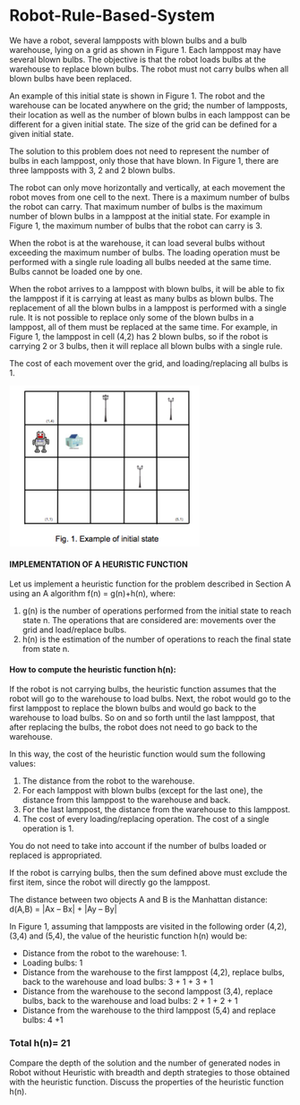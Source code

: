 # Robot-Rule-Based-System


We have a robot, several lampposts with blown bulbs and a bulb warehouse, lying on a grid as shown in Figure 1. Each lamppost may have several blown bulbs. The objective is that the robot loads bulbs at the warehouse to replace blown bulbs. The robot must not carry bulbs when all blown bulbs have been replaced.

An example of this initial state is shown in Figure 1. The robot and the warehouse can be located anywhere on the grid; the number of lampposts, their location as well as the number of blown bulbs in each lamppost can be different for a given initial state. The size of the grid can be defined for a given initial state.

The solution to this problem does not need to represent the number of bulbs in each lamppost, only those that have blown. In Figure 1, there are three lampposts with 3, 2 and 2 blown bulbs.

The robot can only move horizontally and vertically, at each movement the robot moves from one cell to the next. There is a maximum number of bulbs the robot can carry. That maximum number of bulbs is the maximum number of blown bulbs in a lamppost at the initial state. For example in Figure 1, the maximum number of bulbs that the robot can carry is 3.

When the robot is at the warehouse, it can load several bulbs without exceeding the maximum number of bulbs. The loading operation must be performed with a single rule loading all bulbs needed at the same time. Bulbs cannot be loaded one by one.

When the robot arrives to a lamppost with blown bulbs, it will be able to fix the lamppost if it is carrying at least as many bulbs as blown bulbs. The replacement of all the blown bulbs in a lamppost is performed with a single rule. It is not possible to replace only some of the blown bulbs in a lamppost, all of them must be replaced at the same time. For example, in Figure 1, the lamppost in cell (4,2) has 2 blown bulbs, so if the robot is carrying 2 or 3 bulbs, then it will replace all blown bulbs with a single rule.

The cost of each movement over the grid, and loading/replacing all bulbs is 1.

  ![Initial State](art/initial_state.png)
  
#### IMPLEMENTATION OF A HEURISTIC FUNCTION

Let us implement a heuristic function for the problem described in Section A using an A algorithm f(n) = g(n)+h(n), where:

1. g(n) is the number of operations performed from the initial state to reach state n. The operations that are considered are: movements over the grid and load/replace bulbs.
2. h(n) is the estimation of the number of operations to reach the final state from state n.

#### How to compute the heuristic function h(n):

If the robot is not carrying bulbs, the heuristic function assumes that the robot will go to the warehouse to load bulbs. Next, the robot would go to the first lamppost to replace the blown bulbs and would go back to the warehouse to load bulbs. So on and so forth until the last lamppost, that after replacing the bulbs, the robot does not need to go back to the warehouse.

In this way, the cost of the heuristic function would sum the following values:

1. The distance from the robot to the warehouse.
2. For each lamppost with blown bulbs (except for the last one), the distance from this lamppost to the warehouse and back.
3. For the last lamppost, the distance from the warehouse to this lamppost.
4. The cost of every loading/replacing operation. The cost of a single operation is 1.

You do not need to take into account if the number of bulbs loaded or replaced is appropriated.

If the robot is carrying bulbs, then the sum defined above must exclude the first item, since the robot will directly go the lamppost.

The distance between two objects A and B is the Manhattan distance: d(A,B) = |Ax – Bx| + |Ay – By|

In Figure 1, assuming that lampposts are visited in the following order (4,2), (3,4) and (5,4), the value of the heuristic function h(n) would be:

* Distance from the robot to the warehouse: 1.
* Loading bulbs: 1
* Distance from the warehouse to the first lamppost (4,2), replace bulbs, back to the warehouse and load bulbs: 3 + 1 + 3 + 1
* Distance from the warehouse to the second lamppost (3,4), replace bulbs, back to the warehouse and load bulbs: 2 + 1 + 2 + 1
* Distance from the warehouse to the third lamppost (5,4) and replace bulbs: 4 +1

### Total h(n)= 21

Compare the depth of the solution and the number of generated nodes in Robot without Heuristic with breadth and depth strategies to those obtained with the heuristic function. Discuss the properties of the heuristic function h(n).
